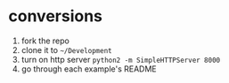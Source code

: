 # conversions

1. fork the repo
2. clone it to `~/Development`
3. turn on http server `python2 -m SimpleHTTPServer 8000`
4. go through each example's README
